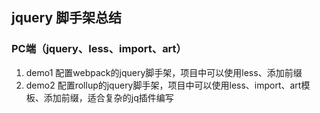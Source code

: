 ## jquery 脚手架总结

### PC端（jquery、less、import、art）
1. demo1 配置webpack的jquery脚手架，项目中可以使用less、添加前缀
2. demo2 配置rollup的jquery脚手架，项目中可以使用less、import、art模板、添加前缀，适合复杂的jq插件编写
